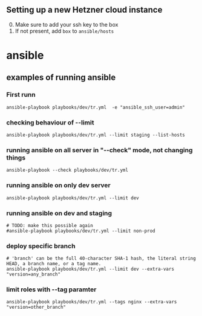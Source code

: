 ## Setting up a new Hetzner cloud instance
0. Make sure to add your ssh key to the box
1. If not present, add `box` to `ansible/hosts`

# ansible

## examples of running ansible

### First runn
```
ansible-playbook playbooks/dev/tr.yml  -e "ansible_ssh_user=admin"
```

### checking behaviour of --limit
```
ansible-playbook playbooks/dev/tr.yml --limit staging --list-hosts
```

### running ansible on all server in "--check" mode, not changing things
```
ansible-playbook --check playbooks/dev/tr.yml
```

### running ansible on only dev server
```
ansible-playbook playbooks/dev/tr.yml --limit dev
```

### running ansible on dev and staging
```
# TODO: make this possible again
#ansible-playbook playbooks/dev/tr.yml --limit non-prod
```

### deploy specific branch
```
# 'branch' can be the full 40-character SHA-1 hash, the literal string HEAD, a branch name, or a tag name.
ansible-playbook playbooks/dev/tr.yml --limit dev --extra-vars "version=any_branch"
```

### limit roles with --tag paramter
```
ansible-playbook playbooks/dev/tr.yml --tags nginx --extra-vars "version=other_branch"
```
